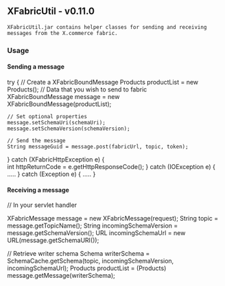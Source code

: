 

## XFabricUtil - v0.11.0 ##


	XFabricUtil.jar contains helper classes for sending and receiving messages from the X.commerce fabric.
	
	
### Usage ###


#### Sending a message ####


try {
	// Create a XFabricBoundMessage
	Products productList = new Products(); // Data that you wish to send to fabric		
	XFabricBoundMessage message = new XFabricBoundMessage(productList);
	
	// Set optional properties
	message.setSchemaUri(schemaUri);
	message.setSchemaVersion(schemaVersion);	
	
	// Send the message
	String messageGuid = message.post(fabricUrl, topic, token);	
	
} catch (XFabricHttpException e) {			
  int httpReturnCode = e.getHttpResponseCode(); 
} catch (IOException e) {
  .....
} catch (Exception e) {
  .....
}


#### Receiving a message ####

// In your servlet handler

XFabricMessage message = new XFabricMessage(request);
String topic = message.getTopicName();
String incomingSchemaVersion = message.getSchemaVersion();
URL incomingSchemaUrl = new URL(message.getSchemaURI());

// Retrieve writer schema
Schema writerSchema = SchemaCache.getSchema(topic, incomingSchemaVersion, incomingSchemaUrl);
Products productList = (Products) message.getMessage(writerSchema);


